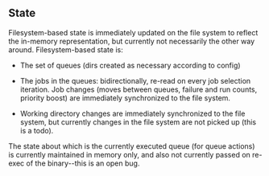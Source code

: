 ## State

Filesystem-based state is immediately updated on the file system to
reflect the in-memory representation, but currently not necessarily
the other way around. Filesystem-based state is:

- The set of queues (dirs created as necessary according to config)

- The jobs in the queues: bidirectionally, re-read on every job
  selection iteration. Job changes (moves between queues, failure and
  run counts, priority boost) are immediately synchronized to the file
  system.

- Working directory changes are immediately synchronized to the file
  system, but currently changes in the file system are not picked up
  (this is a todo).

The state about which is the currently executed queue (for queue
actions) is currently maintained in memory only, and also not
currently passed on re-exec of the binary--this is an open bug.


